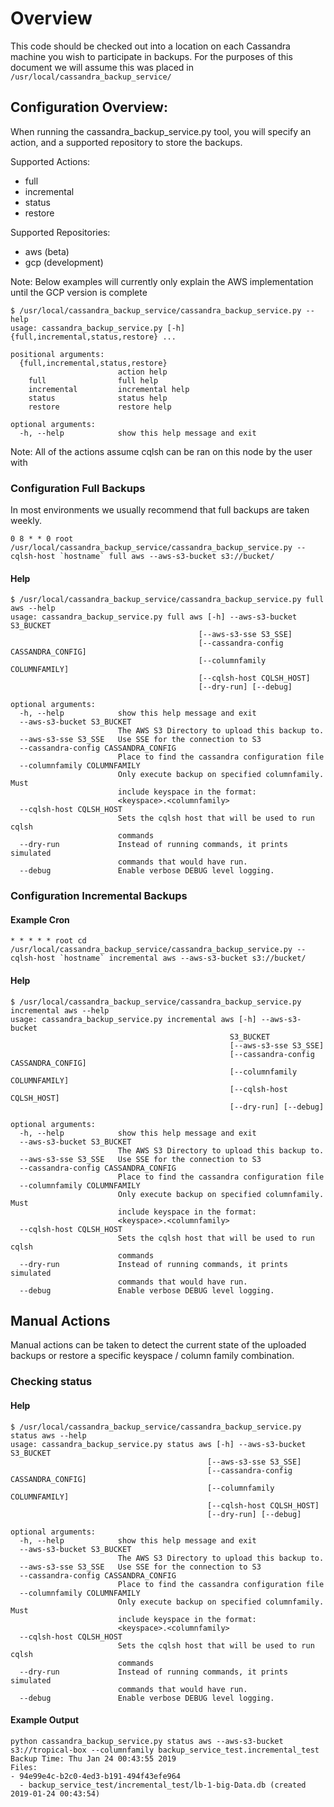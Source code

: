 # Overview

This code should be checked out into a location on each Cassandra machine you
wish to participate in backups. For the purposes of this document we will assume
this was placed in `/usr/local/cassandra_backup_service/`

## Configuration Overview:

When running the cassandra_backup_service.py tool, you will specify an action, and a
supported repository to store the  backups.

Supported Actions:

- full
- incremental
- status
- restore

Supported Repositories:

- aws (beta)
- gcp (development)

Note: Below examples will currently only explain the AWS implementation until
the GCP version is complete

```
$ /usr/local/cassandra_backup_service/cassandra_backup_service.py --help
usage: cassandra_backup_service.py [-h] {full,incremental,status,restore} ...

positional arguments:
  {full,incremental,status,restore}
                        action help
    full                full help
    incremental         incremental help
    status              status help
    restore             restore help

optional arguments:
  -h, --help            show this help message and exit
```

Note: All of the actions assume cqlsh can be ran on this node by the user with


### Configuration Full Backups

In most environments we usually recommend that full backups are taken weekly.

```
0 8 * * 0 root /usr/local/cassandra_backup_service/cassandra_backup_service.py --cqlsh-host `hostname` full aws --aws-s3-bucket s3://bucket/
```


#### Help


```
$ /usr/local/cassandra_backup_service/cassandra_backup_service.py full aws --help
usage: cassandra_backup_service.py full aws [-h] --aws-s3-bucket S3_BUCKET
                                          [--aws-s3-sse S3_SSE]
                                          [--cassandra-config CASSANDRA_CONFIG]
                                          [--columnfamily COLUMNFAMILY]
                                          [--cqlsh-host CQLSH_HOST]
                                          [--dry-run] [--debug]

optional arguments:
  -h, --help            show this help message and exit
  --aws-s3-bucket S3_BUCKET
                        The AWS S3 Directory to upload this backup to.
  --aws-s3-sse S3_SSE   Use SSE for the connection to S3
  --cassandra-config CASSANDRA_CONFIG
                        Place to find the cassandra configuration file
  --columnfamily COLUMNFAMILY
                        Only execute backup on specified columnfamily. Must
                        include keyspace in the format:
                        <keyspace>.<columnfamily>
  --cqlsh-host CQLSH_HOST
                        Sets the cqlsh host that will be used to run cqlsh
                        commands
  --dry-run             Instead of running commands, it prints simulated
                        commands that would have run.
  --debug               Enable verbose DEBUG level logging.
```

### Configuration Incremental Backups

#### Example Cron

```
* * * * * root cd /usr/local/cassandra_backup_service/cassandra_backup_service.py --cqlsh-host `hostname` incremental aws --aws-s3-bucket s3://bucket/
```

#### Help

```
$ /usr/local/cassandra_backup_service/cassandra_backup_service.py incremental aws --help
usage: cassandra_backup_service.py incremental aws [-h] --aws-s3-bucket
                                                 S3_BUCKET
                                                 [--aws-s3-sse S3_SSE]
                                                 [--cassandra-config CASSANDRA_CONFIG]
                                                 [--columnfamily COLUMNFAMILY]
                                                 [--cqlsh-host CQLSH_HOST]
                                                 [--dry-run] [--debug]

optional arguments:
  -h, --help            show this help message and exit
  --aws-s3-bucket S3_BUCKET
                        The AWS S3 Directory to upload this backup to.
  --aws-s3-sse S3_SSE   Use SSE for the connection to S3
  --cassandra-config CASSANDRA_CONFIG
                        Place to find the cassandra configuration file
  --columnfamily COLUMNFAMILY
                        Only execute backup on specified columnfamily. Must
                        include keyspace in the format:
                        <keyspace>.<columnfamily>
  --cqlsh-host CQLSH_HOST
                        Sets the cqlsh host that will be used to run cqlsh
                        commands
  --dry-run             Instead of running commands, it prints simulated
                        commands that would have run.
  --debug               Enable verbose DEBUG level logging.
```

## Manual Actions

Manual actions can be taken to detect the current state of the uploaded backups
or restore a specific keyspace / column family combination.

### Checking status

#### Help
```
$ /usr/local/cassandra_backup_service/cassandra_backup_service.py status aws --help
usage: cassandra_backup_service.py status aws [-h] --aws-s3-bucket S3_BUCKET
                                            [--aws-s3-sse S3_SSE]
                                            [--cassandra-config CASSANDRA_CONFIG]
                                            [--columnfamily COLUMNFAMILY]
                                            [--cqlsh-host CQLSH_HOST]
                                            [--dry-run] [--debug]

optional arguments:
  -h, --help            show this help message and exit
  --aws-s3-bucket S3_BUCKET
                        The AWS S3 Directory to upload this backup to.
  --aws-s3-sse S3_SSE   Use SSE for the connection to S3
  --cassandra-config CASSANDRA_CONFIG
                        Place to find the cassandra configuration file
  --columnfamily COLUMNFAMILY
                        Only execute backup on specified columnfamily. Must
                        include keyspace in the format:
                        <keyspace>.<columnfamily>
  --cqlsh-host CQLSH_HOST
                        Sets the cqlsh host that will be used to run cqlsh
                        commands
  --dry-run             Instead of running commands, it prints simulated
                        commands that would have run.
  --debug               Enable verbose DEBUG level logging.
```

#### Example Output

```
python cassandra_backup_service.py status aws --aws-s3-bucket s3://tropical-box --columnfamily backup_service_test.incremental_test
Backup Time: Thu Jan 24 00:43:55 2019
Files:
- 94e99e4c-b2c0-4ed3-b191-494f43efe964
  - backup_service_test/incremental_test/lb-1-big-Data.db (created 2019-01-24 00:43:54)
```
